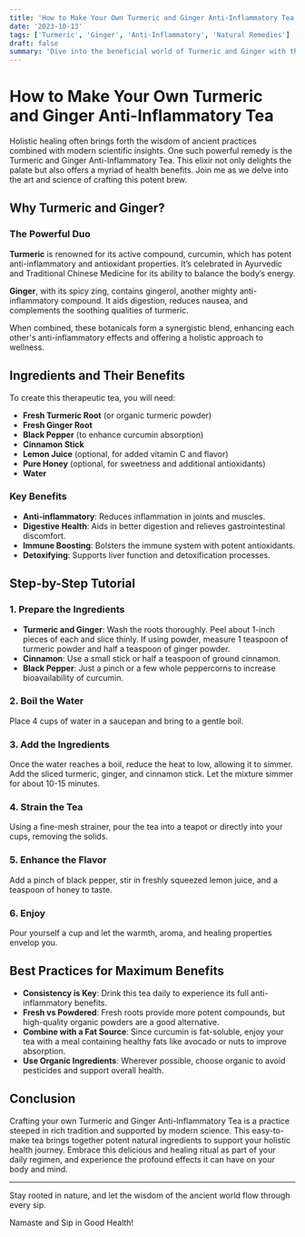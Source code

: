```yaml
---
title: 'How to Make Your Own Turmeric and Ginger Anti-Inflammatory Tea'
date: '2023-10-13'
tags: ['Turmeric', 'Ginger', 'Anti-Inflammatory', 'Natural Remedies']
draft: false
summary: 'Dive into the beneficial world of Turmeric and Ginger with this comprehensive guide on crafting your own anti-inflammatory tea to support holistic health and wellness.'
---
```


# How to Make Your Own Turmeric and Ginger Anti-Inflammatory Tea

Holistic healing often brings forth the wisdom of ancient practices combined with modern scientific insights. One such powerful remedy is the Turmeric and Ginger Anti-Inflammatory Tea. This elixir not only delights the palate but also offers a myriad of health benefits. Join me as we delve into the art and science of crafting this potent brew.

## Why Turmeric and Ginger?

### The Powerful Duo

**Turmeric** is renowned for its active compound, curcumin, which has potent anti-inflammatory and antioxidant properties. It’s celebrated in Ayurvedic and Traditional Chinese Medicine for its ability to balance the body’s energy.

**Ginger**, with its spicy zing, contains gingerol, another mighty anti-inflammatory compound. It aids digestion, reduces nausea, and complements the soothing qualities of turmeric.

When combined, these botanicals form a synergistic blend, enhancing each other's anti-inflammatory effects and offering a holistic approach to wellness.

## Ingredients and Their Benefits

To create this therapeutic tea, you will need:

- **Fresh Turmeric Root** (or organic turmeric powder)
- **Fresh Ginger Root**
- **Black Pepper** (to enhance curcumin absorption)
- **Cinnamon Stick**
- **Lemon Juice** (optional, for added vitamin C and flavor)
- **Pure Honey** (optional, for sweetness and additional antioxidants)
- **Water**

### Key Benefits
- **Anti-inflammatory**: Reduces inflammation in joints and muscles.
- **Digestive Health**: Aids in better digestion and relieves gastrointestinal discomfort.
- **Immune Boosting**: Bolsters the immune system with potent antioxidants.
- **Detoxifying**: Supports liver function and detoxification processes.

## Step-by-Step Tutorial

### 1. Prepare the Ingredients

- **Turmeric and Ginger**: Wash the roots thoroughly. Peel about 1-inch pieces of each and slice thinly. If using powder, measure 1 teaspoon of turmeric powder and half a teaspoon of ginger powder.
- **Cinnamon**: Use a small stick or half a teaspoon of ground cinnamon.
- **Black Pepper**: Just a pinch or a few whole peppercorns to increase bioavailability of curcumin.

### 2. Boil the Water

Place 4 cups of water in a saucepan and bring to a gentle boil.

### 3. Add the Ingredients

Once the water reaches a boil, reduce the heat to low, allowing it to simmer. Add the sliced turmeric, ginger, and cinnamon stick. Let the mixture simmer for about 10-15 minutes.

### 4. Strain the Tea

Using a fine-mesh strainer, pour the tea into a teapot or directly into your cups, removing the solids.

### 5. Enhance the Flavor

Add a pinch of black pepper, stir in freshly squeezed lemon juice, and a teaspoon of honey to taste.

### 6. Enjoy

Pour yourself a cup and let the warmth, aroma, and healing properties envelop you.

## Best Practices for Maximum Benefits

- **Consistency is Key**: Drink this tea daily to experience its full anti-inflammatory benefits.
- **Fresh vs Powdered**: Fresh roots provide more potent compounds, but high-quality organic powders are a good alternative.
- **Combine with a Fat Source**: Since curcumin is fat-soluble, enjoy your tea with a meal containing healthy fats like avocado or nuts to improve absorption.
- **Use Organic Ingredients**: Wherever possible, choose organic to avoid pesticides and support overall health.

## Conclusion

Crafting your own Turmeric and Ginger Anti-Inflammatory Tea is a practice steeped in rich tradition and supported by modern science. This easy-to-make tea brings together potent natural ingredients to support your holistic health journey. Embrace this delicious and healing ritual as part of your daily regimen, and experience the profound effects it can have on your body and mind.

---

Stay rooted in nature, and let the wisdom of the ancient world flow through every sip.

Namaste and Sip in Good Health!